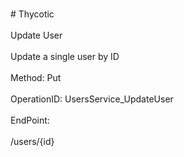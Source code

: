 <br>#     Thycotic</br>
<br>Update User</br>
<br>Update a single user by ID</br>
<br>Method: Put</br>
<br>OperationID: UsersService_UpdateUser</br>
<br>EndPoint:</br>
<br>/users/{id}</br>
